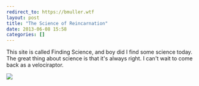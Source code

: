 ```yaml
---
redirect_to: https://bmuller.wtf
layout: post
title: "The Science of Reincarnation"
date: 2013-06-08 15:58
categories: []
---
```

This site is called Finding Science, and boy did I find some science today.  The great thing about science is that it's always right.  I can't wait to come back as a velociraptor.

<a class="opbandit" href="#"><img class="postimg medium" src="https://fbcdn-sphotos-a-a.akamaihd.net/hphotos-ak-ash3/941233_618659661480538_1065427149_n.jpg" /></a>
